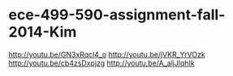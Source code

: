 ece-499-590-assignment-fall-2014-Kim
====================================
http://youtu.be/GN3xRqcl4_o
http://youtu.be/jVKR_YrVOzk
http://youtu.be/cb4zsDxpjzg
http://youtu.be/A_aljJlqhIk
